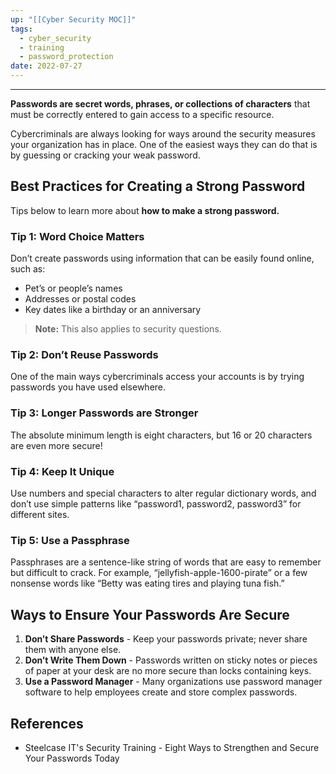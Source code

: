 ```yaml
---
up: "[[Cyber Security MOC]]"
tags:
  - cyber_security
  - training
  - password_protection
date: 2022-07-27
---
```


----
**Passwords are secret words, phrases, or collections of characters** that must be correctly entered to gain access to a specific resource.

Cybercriminals are always looking for ways around the security measures your organization has in place. One of the easiest ways they can do that is by guessing or cracking your weak password.

## Best Practices for Creating a Strong Password
Tips below to learn more about **how to make a strong password.**

### Tip 1: Word Choice Matters
Don’t create passwords using information that can be easily found online, such as:
-   Pet’s or people’s names
-   Addresses or postal codes
-   Key dates like a birthday or an anniversary

>**Note:** This also applies to security questions.

### Tip 2: Don’t Reuse Passwords
One of the main ways cybercriminals access your accounts is by trying passwords you have used elsewhere.

### Tip 3: Longer Passwords are Stronger
The absolute minimum length is eight characters, but 16 or 20 characters are even more secure!

### Tip 4: Keep It Unique
Use numbers and special characters to alter regular dictionary words, and don’t use simple patterns like “password1, password2, password3” for different sites.

### Tip 5: Use a Passphrase
Passphrases are a sentence-like string of words that are easy to remember but difficult to crack. For example, “jellyfish-apple-1600-pirate” or a few nonsense words like “Betty was eating tires and playing tuna fish.”


## Ways to Ensure Your Passwords Are Secure
1. **Don’t Share Passwords** - Keep your passwords private; never share them with anyone else.
2. **Don’t Write Them Down** - Passwords written on sticky notes or pieces of paper at your desk are no more secure than locks containing keys.
3. **Use a Password Manager** - Many organizations use password manager software to help employees create and store complex passwords.

## References
- Steelcase IT's Security Training - Eight Ways to Strengthen and Secure Your Passwords Today